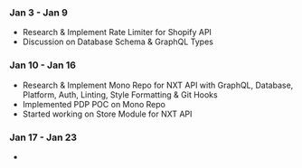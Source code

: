 ### Jan 3 - Jan 9

- Research & Implement Rate Limiter for Shopify API
- Discussion on Database Schema & GraphQL Types

### Jan 10 - Jan 16

- Research & Implement Mono Repo for NXT API with GraphQL, Database, Platform, Auth, Linting, Style Formatting & Git Hooks
- Implemented PDP POC on Mono Repo
- Started working on Store Module for NXT API

### Jan 17 - Jan 23

- 